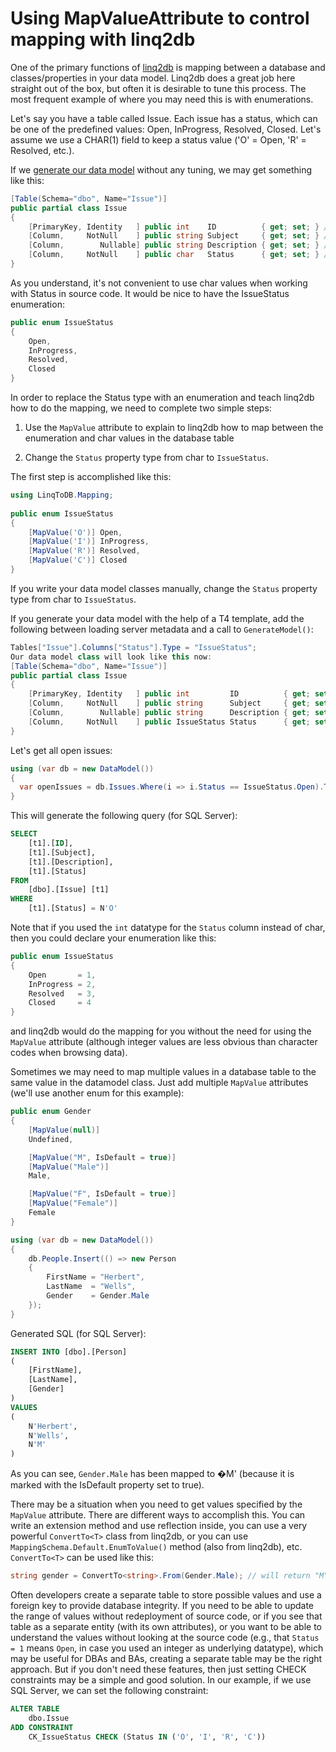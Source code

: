 # Using MapValueAttribute to control mapping with linq2db
One of the primary functions of [linq2db](https://github.com/linq2db) is mapping between a database and classes/properties in your data model. Linq2db does a great job here straight out of the box, but often it is desirable to tune this process.  The most frequent example of where you may need this is with enumerations.

Let's say you have a table called Issue. Each issue has a status, which can be one of the predefined values: Open, InProgress, Resolved, Closed. Let's assume we use a CHAR(1) field to keep a status value ('O' = Open, 'R' = Resolved, etc.).

If we [generate our data model](https://github.com/linq2db/t4models) without any tuning, we may get something like this:

```cs
[Table(Schema="dbo", Name="Issue")]
public partial class Issue
{
    [PrimaryKey, Identity   ] public int    ID          { get; set; } // int
    [Column,     NotNull    ] public string Subject     { get; set; } // varchar(8000)
    [Column,        Nullable] public string Description { get; set; } // varchar(max)
    [Column,     NotNull    ] public char   Status      { get; set; } // char(1)
}
```

As you understand, it's not convenient to use char values when working with Status in source code. It would be nice to have the IssueStatus enumeration:

```cs
public enum IssueStatus
{
    Open,
    InProgress,
    Resolved,
    Closed
}
```

In order to replace the Status type with an enumeration and teach linq2db how to do the mapping, we need to complete two simple steps:

<ol>
<li>

Use the `MapValue` attribute to explain to linq2db how to map between the enumeration and char values in the database table</li>
<li>

Change the `Status` property type from char to `IssueStatus`.</li>
</ol>

The first step is accomplished like this:

```cs
using LinqToDB.Mapping;
 
public enum IssueStatus
{
    [MapValue('O')] Open,
    [MapValue('I')] InProgress,
    [MapValue('R')] Resolved,
    [MapValue('C')] Closed
}
```

If you write your data model classes manually, change the `Status` property type from char to `IssueStatus`.

If you generate your data model with the help of a T4 template, add the following between loading server metadata and a call to `GenerateModel()`:

```cs
Tables["Issue"].Columns["Status"].Type = "IssueStatus";
Our data model class will look like this now:
[Table(Schema="dbo", Name="Issue")]
public partial class Issue
{
    [PrimaryKey, Identity   ] public int         ID          { get; set; } // int
    [Column,     NotNull    ] public string      Subject     { get; set; } // varchar(8000)
    [Column,        Nullable] public string      Description { get; set; } // varchar(max)
    [Column,     NotNull    ] public IssueStatus Status      { get; set; } // char(1)
}
```

Let's get all open issues:

```cs
using (var db = new DataModel())
{
  var openIssues = db.Issues.Where(i => i.Status == IssueStatus.Open).ToList();
}
```

This will generate the following query (for SQL Server):

```sql
SELECT
    [t1].[ID],
    [t1].[Subject],
    [t1].[Description],
    [t1].[Status]
FROM
    [dbo].[Issue] [t1]
WHERE
    [t1].[Status] = N'O'
```

Note that if you used the `int` datatype for the `Status` column instead of char, then you could declare your enumeration like this:

```cs
public enum IssueStatus
{
    Open       = 1,
    InProgress = 2,
    Resolved   = 3,
    Closed     = 4
}
```

and linq2db would do the mapping for you without the need for using the `MapValue` attribute (although integer values are less obvious than character codes when browsing data).

Sometimes we may need to map multiple values in a database table to the same value in the datamodel class. Just add multiple `MapValue` attributes (we'll use another enum for this example):

```cs
public enum Gender
{
    [MapValue(null)]
    Undefined,

    [MapValue("M", IsDefault = true)]
    [MapValue("Male")]
    Male,

    [MapValue("F", IsDefault = true)]
    [MapValue("Female")]
    Female
}

using (var db = new DataModel())
{
    db.People.Insert(() => new Person 
    {
        FirstName = "Herbert",
        LastName  = "Wells",
        Gender    = Gender.Male
    });
}
```

Generated SQL (for SQL Server):

```sql
INSERT INTO [dbo].[Person]
(
    [FirstName],
    [LastName],
    [Gender]
)
VALUES
(
    N'Herbert',
    N'Wells',
    N'M'
)
```

As you can see, `Gender.Male` has been mapped to �M' (because it is marked with the IsDefault property set to true).

There may be a situation when you need to get values specified by the `MapValue` attribute. There are different ways to accomplish this. You can write an extension method and use reflection inside, you can use a very powerful `ConvertTo<T>` class from linq2db, or you can use `MappingSchema.Default.EnumToValue()` method (also from linq2db), etc. `ConvertTo<T>` can be used like this:

```cs
string gender = ConvertTo<string>.From(Gender.Male); // will return "M"
```

Often developers create a separate table to store possible values and use a foreign key to provide database integrity. If you need to be able to update the range of values without redeployment of source code, or if you see that table as a separate entity (with its own attributes), or you want to be able to understand the values without looking at the source code (e.g., that `Status = 1` means `Open`, in case you used an integer as underlying datatype), which may be useful for DBAs and BAs, creating a separate table may be the right approach. But if you don't need these features, then just setting CHECK constraints may be a simple and good solution. In our example, if we use SQL Server, we can set the following constraint:

```sql
ALTER TABLE 
    dbo.Issue
ADD CONSTRAINT 
    CK_IssueStatus CHECK (Status IN ('O', 'I', 'R', 'C'))
```

